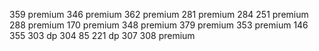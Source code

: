 359 premium
346 premium
362 premium
281 premium
284
251 premium
288 premium
170 premium
348 premium
379 premium
353 premium
146
355
303 dp
304 85 221 dp
307
308 premium